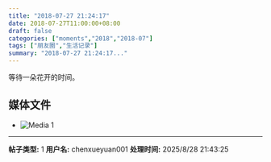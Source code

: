 ```yaml
---
title: "2018-07-27 21:24:17"
date: 2018-07-27T11:00:00+08:00
draft: false
categories: ["moments","2018","2018-07"]
tags: ["朋友圈","生活记录"]
summary: "2018-07-27 21:24:17..."
---
```


等待一朵花开的时间。

## 媒体文件

- ![Media 1](/Moments/photos/2018-07-27/201807272124170.jpg)

---

**帖子类型:** 1
**用户名:** chenxueyuan001
**处理时间:** 2025/8/28 21:43:25